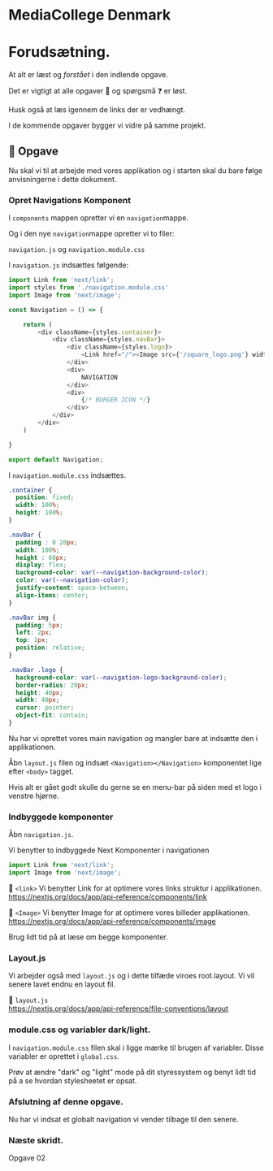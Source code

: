 # MediaCollege Denmark

# Forudsætning.

At alt er læst og *forstået* i den indlende opgave.

Det er vigtigt at alle opgaver :dart: og spørgsmå :question: er løst.

Husk også at læs igennem de links der er vedhængt.

I de kommende opgaver bygger vi vidre på samme projekt.

## :dart: Opgave

Nu skal vi til at arbejde med vores applikation og i starten skal du bare følge anvisningerne i dette dokument.

### Opret Navigations Komponent

I `components` mappen opretter vi en `navigation`mappe.

Og i den nye `navigation`mappe opretter vi to filer:

`navigation.js` og `navigation.module.css`

I `navigation.js` indsættes følgende:

```javascript
import Link from 'next/link';
import styles from './navigation.module.css'
import Image from 'next/image';

const Navigation = () => {

    return (
        <div className={styles.container}>
            <div className={styles.navBar}>
                <div className={styles.logo}>
                    <Link href="/"><Image src={'/square_logo.png'} width={40} height={40} alt={'logo'}></Image></Link>
                </div>
                <div>
                    NAVIGATION
                </div>
                <div>
                    {/* BURGER ICON */}
                </div>
            </div>
        </div>
    )

}

export default Navigation;
```

I `navigation.module.css` indsættes. 

```css
.container {
  position: fixed;
  width: 100%;
  height: 100%;
}

.navBar {
  padding : 0 20px;
  width: 100%;
  height : 60px;
  display: flex;
  background-color: var(--navigation-background-color);
  color: var(--navigation-color);
  justify-content: space-between;
  align-items: center;
}

.navBar img {
  padding: 5px;
  left: 2px;
  top: 1px;
  position: relative; 
}

.navBar .logo {
  background-color: var(--navigation-logo-background-color);
  border-radius: 20px;
  height: 40px;
  width: 40px;
  cursor: pointer;
  object-fit: contain;
}
```

Nu har vi oprettet vores main navigation og mangler bare at indsætte den i applikationen.

Åbn `layout.js` filen og indsæt `<Navigation></Navigation>` komponentet lige efter `<body>` tagget.

Hvis alt er gået godt skulle du gerne se en menu-bar på siden med et logo i venstre hjørne.

### Indbyggede komponenter

Åbn `navigation.js`.

Vi benytter to indbyggede Next Komponenter i navigationen

```javascript
import Link from 'next/link';
import Image from 'next/image';
```

:link: `<link>`
Vi benytter Link for at optimere vores links struktur i applikationen.      
https://nextjs.org/docs/app/api-reference/components/link

:link: `<Image>`
Vi benytter Image for at optimere vores billeder applikationen. 
https://nextjs.org/docs/app/api-reference/components/image

Brug lidt tid på at læse om begge komponenter.

### Layout.js

Vi arbejder også med `layout.js` og i dette tilfæde viroes root.layout. Vi vil senere lavet endnu en layout fil.    

:link: `layout.js`    
https://nextjs.org/docs/app/api-reference/file-conventions/layout

### module.css og variabler dark/light.
I `navigation.module.css` filen skal i ligge mærke til brugen af variabler. Disse variabler er oprettet i `global.css`.

Prøv at ændre "dark" og "light" mode på dit styressystem og benyt lidt tid på a se hvordan stylesheetet er opsat.


### Afslutning af denne opgave.

Nu har vi indsat et globalt navigation vi vender tilbage til den senere.

### Næste skridt.

Opgave 02
